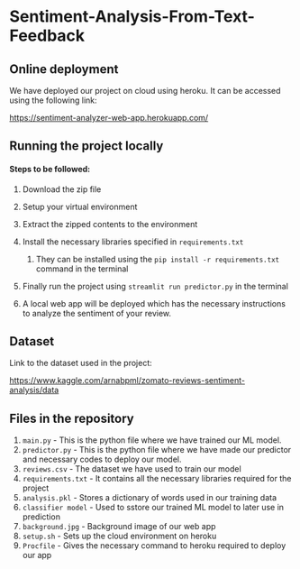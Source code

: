 # Sentiment-Analysis-From-Text-Feedback
## Online deployment
We have deployed our project on cloud using heroku. It can be accessed using the following link:

https://sentiment-analyzer-web-app.herokuapp.com/

## Running the project locally
#### Steps to be followed:
1. Download the zip file
2. Setup your virtual environment
3. Extract the zipped contents to the environment
4. Install the necessary libraries specified in ```requirements.txt```

      1. They can be installed using the ```pip install -r requirements.txt``` command in the terminal

5. Finally run the project using ```streamlit run predictor.py``` in the terminal
6. A local web app will be deployed which has the necessary instructions to analyze the sentiment of your review.

## Dataset
Link to the dataset used in the project:

https://www.kaggle.com/arnabpml/zomato-reviews-sentiment-analysis/data

## Files in the repository
1. ```main.py``` - This is the python file where we have trained our ML model.
1. ```predictor.py``` - This is the python file where we have made our predictor and necessary codes to deploy our model.
1. ```reviews.csv``` - The dataset we have used to train our model
1. ```requirements.txt``` - It contains all the necessary libraries required for the project
2. ```analysis.pkl``` - Stores a dictionary of words used in our training data
4. ```classifier model``` - Used to sstore our trained ML model to later use in prediction
5. ```background.jpg``` - Background image of our web app
6. ```setup.sh``` - Sets up the cloud environment on heroku
7. ```Procfile``` - Gives the necessary command to heroku required to deploy our app
